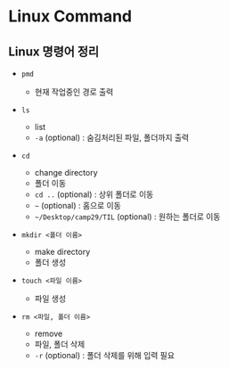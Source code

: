 # Linux Command 
## Linux 명령어 정리

- `pmd`
    - 현재 작업중인 경로 출력

- `ls`
    - list
    - `-a` (optional) : 숨김처리된 파일, 폴더까지 출력

- `cd`
    - change directory
    - 폴더 이동
    - `cd ..` (optional) : 상위 폴더로 이동
    - `~` (optional) : 홈으로 이동
    - `~/Desktop/camp29/TIL` (optional) : 원하는 폴더로 이동   

- `mkdir <폴더 이름>`
    - make directory
    - 폴더 생성

- `touch <파일 이름>`
    - 파일 생성
    
- `rm <파일, 폴더 이름>`
    - remove
    - 파일, 폴더 삭제
    - `-r` (optional) : 폴더 삭제를 위해 입력 필요
    
        